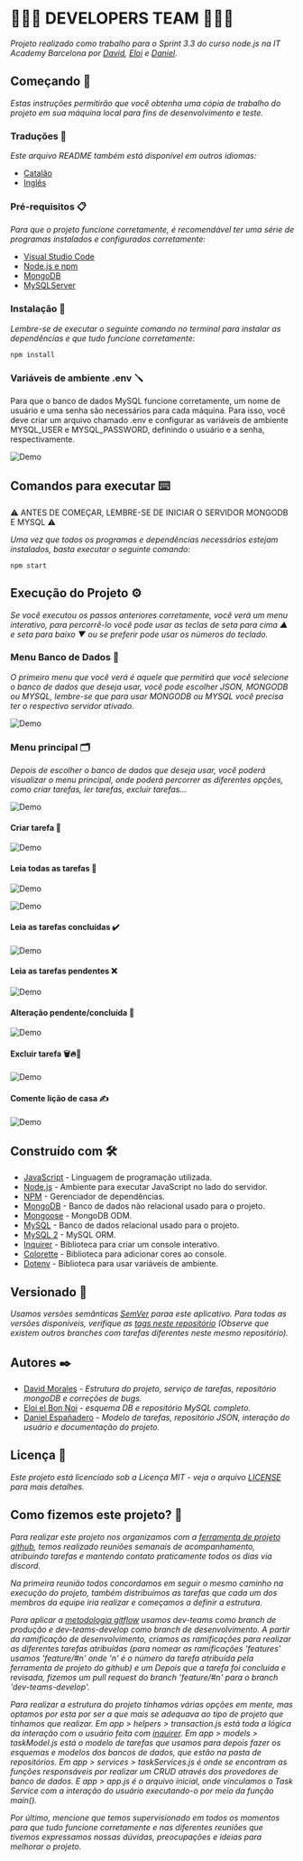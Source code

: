 # 🧑🏻‍💻 DEVELOPERS TEAM 🧑🏻‍💻

_Projeto realizado como trabalho para o Sprint 3.3 do curso node.js na IT Academy Barcelona por [David](https://github.com/dmoralesl), [Eloi](https://github.com/Eloielbonnoi) e [ Daniel](https://github.com/DanielEspanadero)._

## Começando 🚀

_Estas instruções permitirão que você obtenha uma cópia de trabalho do projeto em sua máquina local para fins de desenvolvimento e teste._

### Traduções 💬

_Este arquivo README também está disponível em outros idiomas:_
- [Catalão](https://github.com/DanielEspanadero/nodeInitialDemo/blob/dev-teams/README-cat.md)
- [Inglês](https://github.com/DanielEspanadero/nodeInitialDemo/blob/dev-teams/README.md)

### Pré-requisitos 📋

_Para que o projeto funcione corretamente, é recomendável ter uma série de programas instalados e configurados corretamente:_
- [Visual Studio Code](https://code.visualstudio.com/download)
- [Node.js e npm](https://nodejs.org/es/)
- [MongoDB](https://docs.mongodb.com/manual/installation/)
- [MySQLServer](https://dev.mysql.com/downloads/)

### Instalação 🔧

_Lembre-se de executar o seguinte comando no terminal para instalar as dependências e que tudo funcione corretamente:_
```
npm install
```

### Variáveis ​​de ambiente .env 🪛

Para que o banco de dados MySQL funcione corretamente, um nome de usuário e uma senha são necessários para cada máquina. Para isso, você deve criar um arquivo chamado .env e configurar as variáveis ​​de ambiente MYSQL_USER e MYSQL_PASSWORD, definindo o usuário e a senha, respectivamente.

![Demo](https://github.com/DanielEspanadero/nodeInitialDemo/blob/feature/%2317/docs/dev-team-mysql-env.png)

## Comandos para executar ⌨️

⚠️ ANTES DE COMEÇAR, LEMBRE-SE DE INICIAR O SERVIDOR MONGODB E MYSQL ⚠️

_Uma vez que todos os programas e dependências necessários estejam instalados, basta executar o seguinte comando:_
```
npm start
```

## Execução do Projeto ⚙️

_Se você executou os passos anteriores corretamente, você verá um menu interativo, para percorrê-lo você pode usar as teclas de seta para cima ▲ e seta para baixo ▼ ou se preferir pode usar os números do teclado._

### Menu Banco de Dados 📀

_O primeiro menu que você verá é aquele que permitirá que você selecione o banco de dados que deseja usar, você pode escolher JSON, MONGODB ou MYSQL, lembre-se que para usar MONGODB ou MYSQL você precisa ter o respectivo servidor ativado._

![Demo](https://github.com/DanielEspanadero/nodeInitialDemo/blob/feature/%2317/docs/dev-team-db.png)

### Menu principal 🗂

_Depois de escolher o banco de dados que deseja usar, você poderá visualizar o menu principal, onde poderá percorrer as diferentes opções, como criar tarefas, ler tarefas, excluir tarefas..._

![Demo](https://github.com/DanielEspanadero/nodeInitialDemo/blob/feature/%2317/docs/dev-team-main-menu.png)

#### Criar tarefa 📝

![Demo](https://github.com/DanielEspanadero/nodeInitialDemo/blob/feature/%2317/docs/dev-team-create-task.png)

#### Leia todas as tarefas 📖

![Demo](https://github.com/DanielEspanadero/nodeInitialDemo/blob/feature/%2317/docs/dev-team-read-all-tasks-1.png)

![Demo](https://github.com/DanielEspanadero/nodeInitialDemo/blob/feature/%2317/docs/dev-team-read-all-tasks-2.png)

#### Leia as tarefas concluídas ✔️

![Demo](https://github.com/DanielEspanadero/nodeInitialDemo/blob/feature/%2317/docs/dev-team-read-completed-tasks.png)

#### Leia as tarefas pendentes ❌

![Demo](https://github.com/DanielEspanadero/nodeInitialDemo/blob/feature/%2317/docs/dev-team-read-pending-tasks.png)

#### Alteração pendente/concluída 🚥

![Demo](https://github.com/DanielEspanadero/nodeInitialDemo/blob/feature/%2317/docs/dev-team-pending-completed.png)

#### Excluir tarefa 🗑🔥🧨

![Demo](https://github.com/DanielEspanadero/nodeInitialDemo/blob/feature/%2317/docs/dev-tem-delete-task.png)

#### Comente lição de casa ✍️

![Demo](https://github.com/DanielEspanadero/nodeInitialDemo/blob/feature/%2317/docs/dev-team-comment-task.png)

## Construído com 🛠️
* [JavaScript](https://developer.mozilla.org/es/docs/Web/JavaScript) - Linguagem de programação utilizada.
* [Node.js](https://nodejs.org/es/docs/) - Ambiente para executar JavaScript no lado do servidor.
* [NPM](https://www.npmjs.com/) - Gerenciador de dependências.
* [MongoDB](https://docs.mongodb.com/) - Banco de dados não relacional usado para o projeto.
* [Mongoose](https://mongoosejs.com/docs/guide.html) - MongoDB ODM.
* [MySQL](https://dev.mysql.com/) - Banco de dados relacional usado para o projeto.
* [MySQL 2](https://www.npmjs.com/package/mysql2) - MySQL ORM.
* [Inquirer](https://github.com/SBoudrias/Inquirer.js) - Biblioteca para criar um console interativo.
* [Colorette](https://github.com/jorgebucaran/colorette) - Biblioteca para adicionar cores ao console.
* [Dotenv](https://www.npmjs.com/package/dotenv) - Biblioteca para usar variáveis ​​de ambiente.

## Versionado 📌
_Usamos versões semânticas [SemVer](http://semver.org/) paraa este aplicativo. Para todas as versões disponíveis, verifique as [tags neste repositório](https://github.com/DanielEspanadero/nodeInitialDemo/tree/dev-teams) (Observe que existem outros branches com tarefas diferentes neste mesmo repositório)._

## Autores ✒️
* [David Morales](https://github.com/dmoralesl) - *Estrutura do projeto, serviço de tarefas, repositório mongoDB e correções de bugs.*
* [Eloi el Bon Noi](https://github.com/Eloielbonnoi) - *esquema DB e repositório MySQL completo.*
* [Daniel Españadero](https://github.com/DanielEspanadero) - *Modelo de tarefas, repositório JSON, interação do usuário e documentação do projeto.*

## Licença 📄
_Este projeto está licenciado sob a Licença MIT - veja o arquivo [LICENSE](https://github.com/DanielEspanadero/nodeInitialDemo/blob/dev-teams/LICENSE) para mais detalhes._


## Como fizemos este projeto? 📝

_Para realizar este projeto nos organizamos com a [ferramenta de projeto github](https://github.com/DanielEspanadero/nodeInitialDemo/projects/1), temos realizado reuniões semanais de acompanhamento, atribuindo tarefas e mantendo contato praticamente todos os dias via discord._

_Na primeira reunião todos concordamos em seguir o mesmo caminho na execução do projeto, também distribuímos as tarefas que cada um dos membros da equipe iria realizar e começamos a definir a estrutura._

_Para aplicar a [metodologia gitflow](https://datasift.github.io/gitflow/IntroducingGitFlow.html) usamos dev-teams como branch de produção e dev-teams-develop como branch de desenvolvimento. A partir da ramificação de desenvolvimento, criamos as ramificações para realizar as diferentes tarefas atribuídas (para nomear as ramificações 'features' usamos 'feature/#n' onde 'n' é o número da tarefa atribuída pela ferramenta de projeto do github) e um Depois que a tarefa foi concluída e revisada, fizemos um pull request do branch 'feature/#n' para o branch 'dev-teams-develop'._

_Para realizar a estrutura do projeto tínhamos várias opções em mente, mas optamos por esta por ser a que mais se adequava ao tipo de projeto que tínhamos que realizar. Em app > helpers > transaction.js está toda a lógica da interação com o usuário feita com [inquirer](https://www.npmjs.com/package/inquirer). Em app > models > taskModel.js está o modelo de tarefas que usamos para depois fazer os esquemas e modelos dos bancos de dados, que estão na pasta de repositórios. Em app > services > taskServices.js é onde se encontram as funções responsáveis ​​por realizar um CRUD através dos provedores de banco de dados. E app > app.js é o arquivo inicial, onde vinculamos o Task Service com a interação do usuário executando-o por meio da função main()._

_Por último, mencione que temos supervisionado em todos os momentos para que tudo funcione corretamente e nas diferentes reuniões que tivemos expressamos nossas dúvidas, preocupações e ideias para melhorar o projeto._